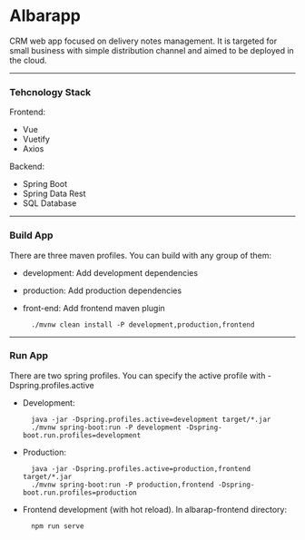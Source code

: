 # Albarapp #

CRM web app focused on delivery notes management. It is targeted for small business with simple distribution channel and aimed to be deployed in the cloud.

---
### Tehcnology Stack ###  
Frontend:
* Vue
* Vuetify
* Axios   

Backend: 
* Spring Boot 
* Spring Data Rest
* SQL Database

---
### Build App ###  
There are three maven profiles. You can build with any group of them:
- development: Add development dependencies
- production: Add production dependencies
- front-end: Add frontend maven plugin

        ./mvnw clean install -P development,production,frontend
---
### Run App ###  
There are two spring profiles. You can specify the active profile with -Dspring.profiles.active
- Development:

        java -jar -Dspring.profiles.active=development target/*.jar
        ./mvnw spring-boot:run -P development -Dspring-boot.run.profiles=development

- Production:

        java -jar -Dspring.profiles.active=production,frontend target/*.jar
        ./mvnw spring-boot:run -P production,frontend -Dspring-boot.run.profiles=production

- Frontend development (with hot reload). In albarap-frontend directory:

        npm run serve

